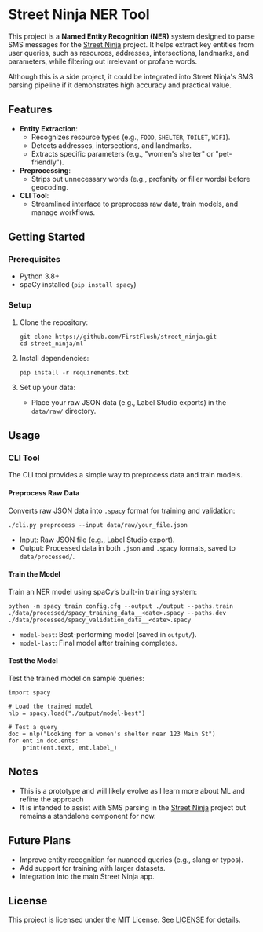 # Street Ninja NER Tool

This project is a **Named Entity Recognition (NER)** system designed to parse SMS messages for the [Street Ninja](https://github.com/FirstFlush/street_ninja/) project. It helps extract key entities from user queries, such as resources, addresses, intersections, landmarks, and parameters, while filtering out irrelevant or profane words.

Although this is a side project, it could be integrated into Street Ninja's SMS parsing pipeline if it demonstrates high accuracy and practical value.


## Features

- **Entity Extraction**:
  - Recognizes resource types (e.g., `FOOD`, `SHELTER`, `TOILET`, `WIFI`).
  - Detects addresses, intersections, and landmarks.
  - Extracts specific parameters (e.g., "women's shelter" or "pet-friendly").
- **Preprocessing**:
  - Strips out unnecessary words (e.g., profanity or filler words) before geocoding.
- **CLI Tool**:
  - Streamlined interface to preprocess raw data, train models, and manage workflows.


## Getting Started


### Prerequisites

- Python 3.8+
- spaCy installed (`pip install spacy`)

### Setup

1. Clone the repository:
   ```
   git clone https://github.com/FirstFlush/street_ninja.git
   cd street_ninja/ml
   ```

2. Install dependencies:
   ```
   pip install -r requirements.txt
   ```

3. Set up your data:
   - Place your raw JSON data (e.g., Label Studio exports) in the `data/raw/` directory.


## Usage

### CLI Tool

The CLI tool provides a simple way to preprocess data and train models.

#### **Preprocess Raw Data**

Converts raw JSON data into `.spacy` format for training and validation:
```
./cli.py preprocess --input data/raw/your_file.json
```
- Input: Raw JSON file (e.g., Label Studio export).
- Output: Processed data in both `.json` and `.spacy` formats, saved to `data/processed/`.

#### **Train the Model**

Train an NER model using spaCy’s built-in training system:
```
python -m spacy train config.cfg --output ./output --paths.train ./data/processed/spacy_training_data__<date>.spacy --paths.dev ./data/processed/spacy_validation_data__<date>.spacy
```
- `model-best`: Best-performing model (saved in `output/`).
- `model-last`: Final model after training completes.

#### **Test the Model**

Test the trained model on sample queries:
```
import spacy

# Load the trained model
nlp = spacy.load("./output/model-best")

# Test a query
doc = nlp("Looking for a women's shelter near 123 Main St")
for ent in doc.ents:
    print(ent.text, ent.label_)
```


## Notes

- This is a prototype and will likely evolve as I learn more about ML and refine the approach
- It is intended to assist with SMS parsing in the [Street Ninja](https://github.com/FirstFlush/street_ninja/) project but remains a standalone component for now.


## Future Plans

- Improve entity recognition for nuanced queries (e.g., slang or typos).
- Add support for training with larger datasets.
- Integration into the main Street Ninja app.


## License

This project is licensed under the MIT License. See [LICENSE](../LICENSE) for details.
